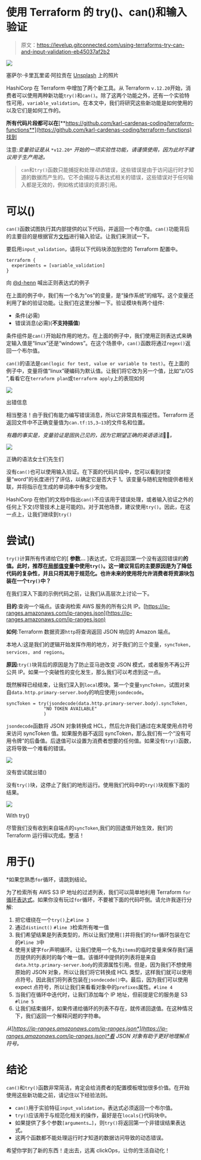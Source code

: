 # 使用 Terraform 的 try()、can()和输入验证

> 原文：<https://levelup.gitconnected.com/using-terraforms-try-can-and-input-validation-eb45037af2b2>

![](img/ba94c65d9088e5801aa6cf4cda20824a.png)

塞萨尔·卡里瓦里诺·阿拉贡在 [Unsplash](https://unsplash.com/s/photos/tools?utm_source=unsplash&utm_medium=referral&utm_content=creditCopyText) 上的照片

HashiCorp 在 Terraform 中增加了两个新工具。从 Terraform `v.12.20`开始，消费者可以使用两种新功能`try()`和`can()`。除了这两个功能之外，还有一个实验特性可用，`variable_validation`。在本文中，我们将研究这些新功能是如何使用的以及它们是如何工作的。

**所有代码片段都可以在**[**https://github.com/karl-cardenas-coding/terraform-functions**](https://github.com/karl-cardenas-coding/terraform-functions)找到

注意:*变量验证是从* `*v12.20*` *开始的一项实验性功能，请谨慎使用，因为此时不建议用于生产用途。*

> `can`和`try()`函数只能捕捉和处理*动态*错误，这些错误是由于访问运行时才知道的数据而产生的。它不会捕捉与表达式相关的错误，这些错误对于任何输入都是无效的，例如格式错误的资源引用。

# 可以()

`can()`函数试图执行其内部提供的以下代码，并返回一个布尔值。`can()`功能背后的主要目的是根据官方[文档](https://www.terraform.io/docs/configuration/functions/can.html)进行输入验证。让我们来测试一下。

要启用`input_validation`，请将以下代码块添加到您的 Terraform 配置中。

```
terraform {
  experiments = [variable_validation]
}
```

向 [@d-henn](https://github.com/d-henn) 喊出正则表达式的例子

在上面的例子中，我们有一个名为“os”的变量，是“操作系统”的缩写。这个变量还利用了新的验证功能。让我们在这里分解一下。验证模块有两个组件:

*   条件(必需)
*   错误消息(必需)(**不支持插值**)

条件组件是`can()`开始起作用的地方。在上面的例子中，我们使用正则表达式来确定输入值是“linux”还是“windows”。在这个场景中，`can()`函数将通过`regex()`返回一个布尔值。

`can()`的语法是`can(logic for test, value or variable to test)`。在上面的例子中，变量将值“linux”硬编码为默认值。让我们将它改为另一个值，比如“z/OS ”,看看它在`terraform plan`或`terraform apply`上的表现如何

![](img/0d67fda342984dd11f47ae94a0c86d43.png)

出错信息

相当整洁！由于我们有能力编写错误消息，所以它非常具有描述性。Terraform 还返回文件中不正确变量值为`can.tf:15,3–13`的文件名和位置。

*有趣的事实是，变量验证是固执己见的，因为它期望正确的英语语法*👵🏻*。*

![](img/2e246652c33c50b9204ae274773de98e.png)

正确的语法女士们先生们

没有`can()`也可以使用输入验证。在下面的代码片段中，您可以看到对变量“word”的长度进行了评估，以确定它是否大于 1。该变量与随机宠物提供者相关联，并将指示在生成的单词串中有多少宠物。

HashiCorp 在他们的文档中指出`can()`不应该用于错误处理，或者输入验证之外的任何上下文(尽管技术上是可能的)。对于其他场景，建议使用`try()`。因此，在这一点上，让我们继续到`try()`

# 尝试()

`try()`计算所有传递给它的[ **参数…** ]表达式，它将返回第一个没有返回错误的**的值。此时，推荐在[局部值变量](https://www.terraform.io/docs/configuration/locals.html)中使用`try()`。这一建议背后的主要原因是为了降低代码的复杂性，并且只将其用于规范化。也许未来的使用将允许消费者将资源块包装在一个`try()`中？**

在我们深入下面的示例代码之前，让我们从高层次上讨论一下。

**目的**:查询一个端点。该查询检索 AWS 服务的所有公共 IP。[https://ip-ranges.amazonaws.com/ip-ranges.json](https://ip-ranges.amazonaws.com/ip-ranges.json)

**如何**:Terraform 数据资源`http`将查询返回 JSON 响应的 Amazon 端点。

本地人:这是我们的逻辑开始发挥作用的地方，对于我们的三个变量，`syncToken, services, and regions`。

**原因:**`try()`块背后的原因是为了防止亚马逊改变 JSON 模式，或者服务不再公开公共 IP。如果一个突破性的变化发生，那么我们可以考虑到这一点。

既然解释已经结束，让我们深入到`local`模块。第一个变量`syncToken`，试图对来自`data.http.primary-server.body`的响应使用`jsondecode`。

```
syncToken = try(jsondecode(data.http.primary-server.body).syncToken,
              "NO TOKEN AVAILABLE"
              )
```

`jsondecode`函数将 JSON 对象转换成 HCL，然后允许我们通过在末尾使用点符号来访问 syncToken 值。如果服务器不返回 syncToken，那么我们有一个“没有可用令牌”的后备值。后退值可以设置为消费者想要的任何值。如果没有`try()`函数，这将导致一个难看的错误。

![](img/46ac18befcdec3c5aa486f8aedec0fb2.png)

没有尝试就出错()

没有`try()`块，这停止了我们的地形运行。使用我们代码中的`try()`块观察下面的结果。

![](img/4952c94b2b23f24238440b8c2ac645c7.png)

With try()

尽管我们没有收到来自端点的`syncToken`,我们的回退值开始生效，我们的 Terraform 运行得以完成。整洁！

# 用于()

*如果您熟悉`for`循环，请跳到结论。

为了检索所有 AWS S3 IP 地址的过滤列表，我们可以简单地利用 Terraform `for` [循环表达式](https://www.terraform.io/docs/configuration/expressions.html#for-expressions)。如果你没有玩过`for`循环，不要被下面的代码吓倒。请允许我逐行分解:

1.  把它缠绕在一个`try()`上`#line 3`
2.  通过`distinct()` `#line 3`检索所有唯一值
3.  我们希望结果是列表类型的，所以让我们使用`[]`并将我们的`for`循环包装在它的`#line 3`中
4.  使用关键字`for`声明循环。让我们使用一个名为`items`的临时变量来保存我们遍历提供的列表时的每个唯一值。该循环中提供的列表将是来自`data.http.primary-server.body`的资源属性引用。但是，因为我们不想使用原始的 JSON 对象，所以让我们将它转换成 HCL 类型，这样我们就可以使用点符号。因此我们将列表包装在`jsondecode()`中。最后，因为我们可以使用 expect 点符号，所以让我们来看看对象中的`prefixes`属性。`#line 4`
5.  当我们在循环中迭代时，让我们添加每个 IP 地址，但前提是它的服务是 S3 `#line 5`
6.  让我们结束循环，如果传递给循环的列表不存在，就传递回退值。在这种情况下，我们返回一个解释问题的字符串。

*从*[*https://ip-ranges.amazonaws.com/ip-ranges.json*](https://ip-ranges.amazonaws.com/ip-ranges.json)*看 JSON 对象有助于更好地理解点符号。*

# 结论

`can()`和`try()`函数非常简洁，肯定会给消费者的配置模板增加很多价值。在开始使用这些新功能之前，请记住以下经验法则。

*   `can()`用于实验特征`input_validation`，表达式必须返回一个布尔值。
*   `try()`应该用于与规范化相关的操作，最好是在`locals{}`代码块中。
*   如果提供了多个参数`[arguments…]`，则`try()`将返回第一个非错误结果表达式。
*   这两个函数都不能处理运行时才知道的数据访问导致的动态错误。

希望你学到了新的东西！走出去，远离 clickOps，让你的生活自动化！